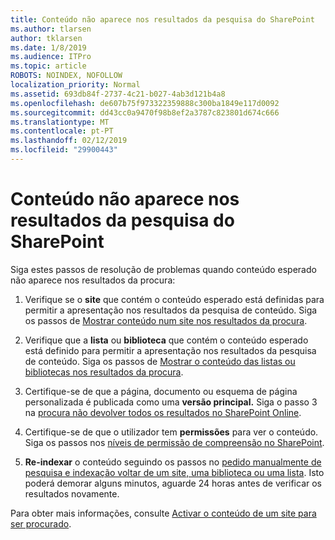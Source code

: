 ```yaml
---
title: Conteúdo não aparece nos resultados da pesquisa do SharePoint
ms.author: tlarsen
author: tklarsen
ms.date: 1/8/2019
ms.audience: ITPro
ms.topic: article
ROBOTS: NOINDEX, NOFOLLOW
localization_priority: Normal
ms.assetid: 693db84f-2737-4c21-b027-4ab3d121b4a8
ms.openlocfilehash: de607b75f973322359888c300ba1849e117d0092
ms.sourcegitcommit: dd43cc0a9470f98b8ef2a3787c823801d674c666
ms.translationtype: MT
ms.contentlocale: pt-PT
ms.lasthandoff: 02/12/2019
ms.locfileid: "29900443"
---
```

# <a name="content-doesnt-appear-in-sharepoint-search-results"></a>Conteúdo não aparece nos resultados da pesquisa do SharePoint

Siga estes passos de resolução de problemas quando conteúdo esperado não aparece nos resultados da procura:
  
1. Verifique se o **site** que contém o conteúdo esperado está definidas para permitir a apresentação nos resultados da pesquisa de conteúdo. Siga os passos de [Mostrar conteúdo num site nos resultados da procura](https://docs.microsoft.com/sharepoint/make-site-content-searchable#show-content-on-a-site-in-search-results).
    
2. Verifique que a **lista** ou **biblioteca** que contém o conteúdo esperado está definido para permitir a apresentação nos resultados da pesquisa de conteúdo. Siga os passos de [Mostrar o conteúdo das listas ou bibliotecas nos resultados da procura](https://docs.microsoft.com/sharepoint/make-site-content-searchable#show-content-from-lists-or-libraries-in-search-results). 
    
3. Certifique-se de que a página, documento ou esquema de página personalizada é publicada como uma **versão principal.** Siga o passo 3 na [procura não devolver todos os resultados no SharePoint Online](https://go.microsoft.com/fwlink/?linkid=874525).
    
4. Certifique-se de que o utilizador tem **permissões** para ver o conteúdo. Siga os passos nos [níveis de permissão de compreensão no SharePoint](https://go.microsoft.com/fwlink/?linkid=867071).
    
5. **Re-indexar** o conteúdo seguindo os passos no [pedido manualmente de pesquisa e indexação voltar de um site, uma biblioteca ou uma lista](https://docs.microsoft.com/sharepoint/crawl-site-content). Isto poderá demorar alguns minutos, aguarde 24 horas antes de verificar os resultados novamente.
    
Para obter mais informações, consulte [Activar o conteúdo de um site para ser procurado](https://docs.microsoft.com/sharepoint/make-site-content-searchable). 
  

